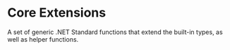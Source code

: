 # Core Extensions
A set of generic .NET Standard functions that extend the built-in types, as well as helper functions.